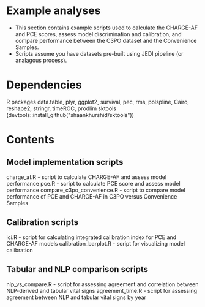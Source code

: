 # Example analyses
- This section contains example scripts used to calculate the CHARGE-AF and PCE scores, assess model discrimination and calibration, and compare performance between the C3PO dataset and the Convenience Samples. 
- Scripts assume you have datasets pre-built using JEDI pipeline (or analagous process).

# Dependencies
R packages data.table, plyr, ggplot2, survival, pec, rms, polspline, Cairo, reshape2, stringr, timeROC, prodlim
sktools (devtools::install_github("shaankhurshid/sktools"))

# Contents
## Model implementation scripts
charge_af.R - script to calculate CHARGE-AF and assess model performance
pce.R - script to calculate PCE score and assess model performance
compare_c3po_convenience.R - script to compare model performance of PCE and CHARGE-AF in C3PO versus Convenience Samples

## Calibration scripts
ici.R - script for calculating integrated calibration index for PCE and CHARGE-AF models
calibration_barplot.R - script for visualizing model calibration

## Tabular and NLP comparison scripts
nlp_vs_compare.R - script for assessing agreement and correlation between NLP-derived and tabular vital signs
agreement_time.R - script for assessing agreement between NLP and tabular vital signs by year
